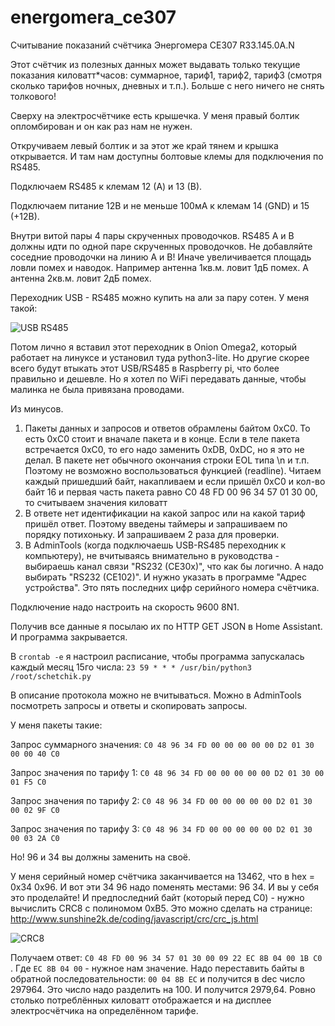 # energomera_ce307
Считывание показаний счётчика Энергомера CE307 R33.145.0A.N

Этот счётчик из полезных данных может выдавать только текущие показания киловатт*часов: суммарное, тариф1, тариф2, тариф3 (смотря сколько тарифов ночных, дневных и т.п.). Больше с него ничего не снять толкового!

Сверху на электросчётчике есть крышечка. У меня правый болтик опломбирован и он как раз нам не нужен.

Откручиваем левый болтик и за этот же край тянем и крышка открывается. И там нам доступны болтовые клемы для подключения по RS485.

Подключаем RS485 к клемам 12 (А) и 13 (В).

Подключаем питание 12В и не меньше 100мА к клемам 14 (GND) и 15 (+12В).

Внутри витой пары 4 пары скрученных проводочков. RS485 А и В должны идти по одной паре скрученных проводочков. Не добавляйте соседние проводочки на линию А и В! Иначе увеличивается площадь ловли помех и наводок. Например антенна 1кв.м. ловит 1дБ помех. А антенна 2кв.м. ловит 2дБ помех. 

Переходник USB - RS485 можно купить на али за пару сотен.
У меня такой:

![USB RS485](https://sun9-5.userapi.com/impg/1G-VXPO96-8arEcmEU5IkrfWwIUpvwPGyQSa9A/Bns312vzAcQ.jpg?size=220x200&quality=95&sign=cebfe2e8551e9c35723b3dabd7225ea4&type=album)

Потом лично я вставил этот переходник в Onion Omega2, который работает на линуксе и установил туда python3-lite.
Но другие скорее всего будут втыкать этот USB/RS485 в Raspberry pi, что более правильно и дешевле.
Но я хотел по WiFi передавать данные, чтобы малинка не была привязана проводами.

Из минусов.
1. Пакеты данных и запросов и ответов обрамлены байтом 0xC0. То есть 0xC0 стоит и вначале пакета и в конце. Если в теле пакета встречается 0xC0, то его надо заменить 0xDB, 0xDC, но я это не делал. В пакете нет обычного окончания строки EOL типа \n и т.п. Поэтому не возможно воспользоваться функцией (readline). Читаем каждый пришедший байт, накапливаем и если пришёл 0xC0 и кол-во байт 16 и первая часть пакета равно C0 48 FD 00 96 34 57 01 30 00, то считываем значения киловатт
2. В ответе нет идентификации на какой запрос или на какой тариф пришёл ответ. Поэтому введены таймеры и запрашиваем по порядку потихоньку. И запрашиваем 2 раза для проверки.
3. В AdminTools (когда подключаешь USB-RS485 переходник к компьютеру), не вчитываясь внимательно в руководства - выбираешь канал связи "RS232 (CE30x)", что как бы логично. А надо выбирать "RS232 (CE102)". И нужно указать в программе "Адрес устройства". Это пять последних цифр серийного номера счётчика.

Подключение надо настроить на скорость 9600 8N1.

Получив все данные я посылаю их по HTTP GET JSON в Home Assistant. И программа закрывается.

В `crontab -e` я настроил расписание, чтобы программа запускалась каждый месяц 15го числа: `23 59 * * * /usr/bin/python3 /root/schetchik.py`

В описание протокола можно не вчитываться. Можно в AdminTools посмотреть запросы и ответы и скопировать запросы.

У меня пакеты такие:

Запрос суммарного значения: `C0 48 96 34 FD 00 00 00 00 00 D2 01 30 00 00 40 C0`

Запрос значения по тарифу 1: `C0 48 96 34 FD 00 00 00 00 00 D2 01 30 00 01 F5 C0`

Запрос значения по тарифу 2: `C0 48 96 34 FD 00 00 00 00 00 D2 01 30 00 02 9F C0`

Запрос значения по тарифу 3: `C0 48 96 34 FD 00 00 00 00 00 D2 01 30 00 03 2A C0`

Но! 96 и 34 вы должны заменить на своё.

У меня серийный номер счётчика заканчивается на 13462, что в hex = 0x34 0x96. И вот эти 34 96 надо поменять местами: 96 34. И вы у себя это проделайте! И предпоследний байт (который перед C0) - нужно вычислить CRC8 с полиномом 0xB5. Это можно сделать на странице: http://www.sunshine2k.de/coding/javascript/crc/crc_js.html

![CRC8](https://sun9-64.userapi.com/impg/FW2o5vwbGqakJShdoRvDfq2oABFSDSdCX2XwUQ/HgVeF2RgWlo.jpg?size=728x758&quality=95&sign=a96b6cc070da403369ab27709a17dae2&type=album)


Получаем ответ: `C0 48 FD 00 96 34 57 01 30 00 09 22 EC 8B 04 00 1B C0 `.
Где `EC 8B 04 00` - нужное нам значение. Надо переставить байты в обратной последовательности: `00 04 8B EC` и получится в dec число 297964. Это число надо разделить на 100. И получится 2979,64. Ровно столько потреблённых киловатт отображается и на дисплее электросчётчика на определённом тарифе.
